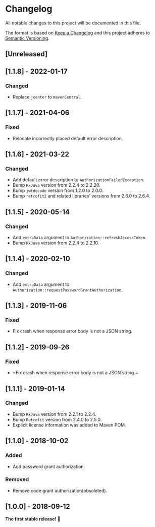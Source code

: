# Changelog
All notable changes to this project will be documented in this file.

The format is based on [Keep a Changelog](http://keepachangelog.com/en/1.0.0/)
and this project adheres to [Semantic Versioning](http://semver.org/spec/v2.0.0.html).

## [Unreleased]

## [1.1.8] - 2022-01-17
### Changed
- Replace `jcenter` to `mavenCentral`.

## [1.1.7] - 2021-04-06
### Fixed
- Relocate incorrectly placed default error description.

## [1.1.6] - 2021-03-22
### Changed
- Add default error description to `AuthorizationFailedException`.
- Bump `RxJava` version from 2.2.4 to 2.2.20.
- Bump `jwtdecode` version from 1.2.0 to 2.0.0.
- Bump `retrofit2` and related libraries' versions from 2.6.0 to 2.6.4.

## [1.1.5] - 2020-05-14
### Changed
- Add `extraData` argument to `Authorization::refreshAccessToken`.
- Bump `RxJava` version from 2.2.4 to 2.2.10.

## [1.1.4] - 2020-02-10
### Changed
- Add `extraData` argument to `Authorization::requestPasswordGrantAuthorization`.

## [1.1.3] - 2019-11-06
### Fixed
- Fix crash when response error body is not a JSON string.

## [1.1.2] - 2019-09-26
### Fixed
- ~Fix crash when response error body is not a JSON string.~

## [1.1.1] - 2019-01-14
### Changed
- Bump `RxJava` version from 2.2.1 to 2.2.4.
- Bump `Retrofit` version from 2.4.0 to 2.5.0.
- Explicit license information was added to Maven POM.

## [1.1.0] - 2018-10-02
### Added
- Add password grant authorization.

### Removed
- Remove code grant authorization(obsoleted).

## [1.0.0] - 2018-09-12

**The first stable release! :tada:**
